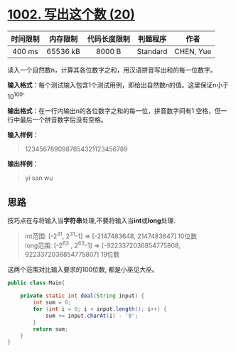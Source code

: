# [1002. 写出这个数 (20)][title]

| 时间限制 | 内存限制 | 代码长度限制 | 判题程序 |   作者   |
|:-------:|:-------:|:----------:|:-------:|:-------:|
|  400 ms | 65536 kB|   8000 B   | Standard|CHEN, Yue|

读入一个自然数n，计算其各位数字之和，用汉语拼音写出和的每一位数字。

**输入格式**：每个测试输入包含1个测试用例，即给出自然数n的值。这里保证n小于10<sup>100<sup>。

**输出格式**：在一行内输出n的各位数字之和的每一位，拼音数字间有1 空格，但一行中最后一个拼音数字后没有空格。

**输入样例**：
> 1234567890987654321123456789

**输出样例**：
> yi san wu

## 思路
技巧点在与将输入当**字符串**处理,不要将输入当**int**或**long**处理.
> int范围: [-2<sup>31</sup>, 2<sup>31</sup>-1] => [-2147483648, 2147483647] 10位数  
> long范围: [-2<sup>63</sup> , 2<sup>63</sup>-1] => [-9223372036854775808, 9223372036854775807]  19位数

这两个范围对比输入要求的100位数, 都是小巫见大巫。

```java
public class Main{
    
    private static int deal(String input) {
        int sum = 0;
        for (int i = 0; i < input.length(); i++) {
            sum += input.charAt(i) - '0';
        }
        return sum;
    }
}
```

[title]: https://www.patest.cn/contests/pat-b-practise/1002